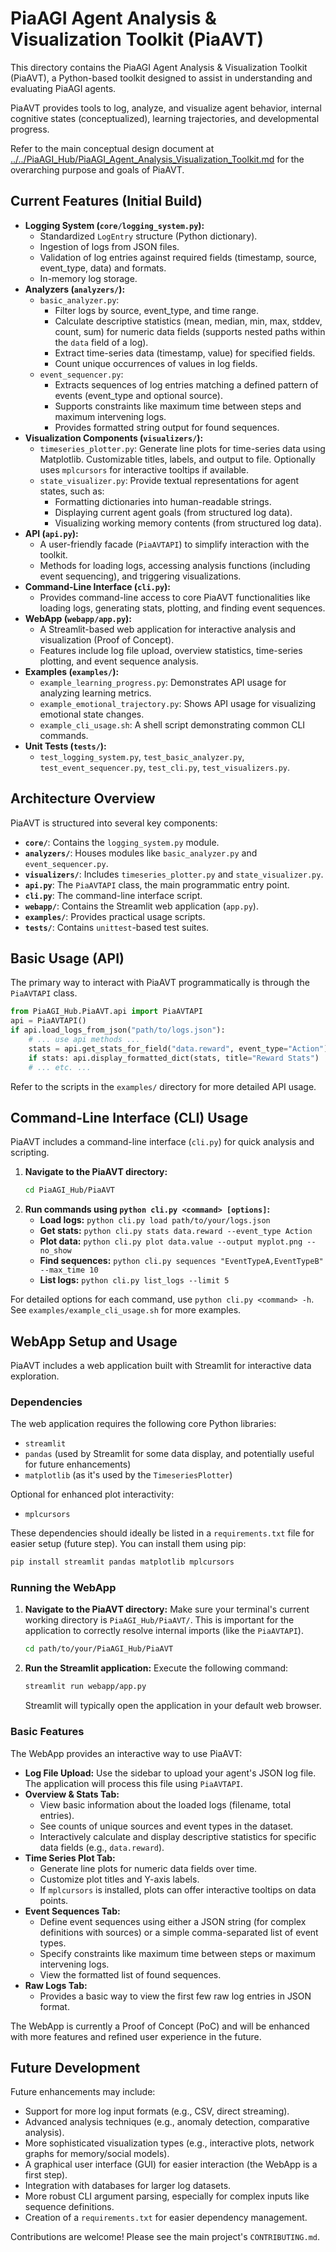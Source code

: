 # PiaAGI Agent Analysis & Visualization Toolkit (PiaAVT)

This directory contains the PiaAGI Agent Analysis & Visualization Toolkit (PiaAVT), a Python-based toolkit designed to assist in understanding and evaluating PiaAGI agents.

PiaAVT provides tools to log, analyze, and visualize agent behavior, internal cognitive states (conceptualized), learning trajectories, and developmental progress.

Refer to the main conceptual design document at [../../PiaAGI_Hub/PiaAGI_Agent_Analysis_Visualization_Toolkit.md](../../PiaAGI_Hub/PiaAGI_Agent_Analysis_Visualization_Toolkit.md) for the overarching purpose and goals of PiaAVT.

## Current Features (Initial Build)

*   **Logging System (`core/logging_system.py`):**
    *   Standardized `LogEntry` structure (Python dictionary).
    *   Ingestion of logs from JSON files.
    *   Validation of log entries against required fields (timestamp, source, event_type, data) and formats.
    *   In-memory log storage.
*   **Analyzers (`analyzers/`):**
    *   `basic_analyzer.py`:
        *   Filter logs by source, event_type, and time range.
        *   Calculate descriptive statistics (mean, median, min, max, stddev, count, sum) for numeric data fields (supports nested paths within the `data` field of a log).
        *   Extract time-series data (timestamp, value) for specified fields.
        *   Count unique occurrences of values in log fields.
    *   `event_sequencer.py`:
        *   Extracts sequences of log entries matching a defined pattern of events (event_type and optional source).
        *   Supports constraints like maximum time between steps and maximum intervening logs.
        *   Provides formatted string output for found sequences.
*   **Visualization Components (`visualizers/`):**
    *   `timeseries_plotter.py`: Generate line plots for time-series data using Matplotlib. Customizable titles, labels, and output to file. Optionally uses `mplcursors` for interactive tooltips if available.
    *   `state_visualizer.py`: Provide textual representations for agent states, such as:
        *   Formatting dictionaries into human-readable strings.
        *   Displaying current agent goals (from structured log data).
        *   Visualizing working memory contents (from structured log data).
*   **API (`api.py`):**
    *   A user-friendly facade (`PiaAVTAPI`) to simplify interaction with the toolkit.
    *   Methods for loading logs, accessing analysis functions (including event sequencing), and triggering visualizations.
*   **Command-Line Interface (`cli.py`):**
    *   Provides command-line access to core PiaAVT functionalities like loading logs, generating stats, plotting, and finding event sequences.
*   **WebApp (`webapp/app.py`):**
    *   A Streamlit-based web application for interactive analysis and visualization (Proof of Concept).
    *   Features include log file upload, overview statistics, time-series plotting, and event sequence analysis.
*   **Examples (`examples/`):**
    *   `example_learning_progress.py`: Demonstrates API usage for analyzing learning metrics.
    *   `example_emotional_trajectory.py`: Shows API usage for visualizing emotional state changes.
    *   `example_cli_usage.sh`: A shell script demonstrating common CLI commands.
*   **Unit Tests (`tests/`):**
    *   `test_logging_system.py`, `test_basic_analyzer.py`, `test_event_sequencer.py`, `test_cli.py`, `test_visualizers.py`.

## Architecture Overview

PiaAVT is structured into several key components:

-   **`core/`**: Contains the `logging_system.py` module.
-   **`analyzers/`**: Houses modules like `basic_analyzer.py` and `event_sequencer.py`.
-   **`visualizers/`**: Includes `timeseries_plotter.py` and `state_visualizer.py`.
-   **`api.py`**: The `PiaAVTAPI` class, the main programmatic entry point.
-   **`cli.py`**: The command-line interface script.
-   **`webapp/`**: Contains the Streamlit web application (`app.py`).
-   **`examples/`**: Provides practical usage scripts.
-   **`tests/`**: Contains `unittest`-based test suites.

## Basic Usage (API)

The primary way to interact with PiaAVT programmatically is through the `PiaAVTAPI` class.
```python
from PiaAGI_Hub.PiaAVT.api import PiaAVTAPI
api = PiaAVTAPI()
if api.load_logs_from_json("path/to/logs.json"):
    # ... use api methods ...
    stats = api.get_stats_for_field("data.reward", event_type="Action")
    if stats: api.display_formatted_dict(stats, title="Reward Stats")
    # ... etc. ...
```
Refer to the scripts in the `examples/` directory for more detailed API usage.

## Command-Line Interface (CLI) Usage

PiaAVT includes a command-line interface (`cli.py`) for quick analysis and scripting.

1.  **Navigate to the PiaAVT directory:**
    ```bash
    cd PiaAGI_Hub/PiaAVT
    ```
2.  **Run commands using `python cli.py <command> [options]`:**
    *   **Load logs:** `python cli.py load path/to/your/logs.json`
    *   **Get stats:** `python cli.py stats data.reward --event_type Action`
    *   **Plot data:** `python cli.py plot data.value --output myplot.png --no_show`
    *   **Find sequences:** `python cli.py sequences "EventTypeA,EventTypeB" --max_time 10`
    *   **List logs:** `python cli.py list_logs --limit 5`

For detailed options for each command, use `python cli.py <command> -h`.
See `examples/example_cli_usage.sh` for more examples.

## WebApp Setup and Usage

PiaAVT includes a web application built with Streamlit for interactive data exploration.

### Dependencies

The web application requires the following core Python libraries:
-   `streamlit`
-   `pandas` (used by Streamlit for some data display, and potentially useful for future enhancements)
-   `matplotlib` (as it's used by the `TimeseriesPlotter`)

Optional for enhanced plot interactivity:
-   `mplcursors`

These dependencies should ideally be listed in a `requirements.txt` file for easier setup (future step). You can install them using pip:
```bash
pip install streamlit pandas matplotlib mplcursors
```

### Running the WebApp

1.  **Navigate to the PiaAVT directory:**
    Make sure your terminal's current working directory is `PiaAGI_Hub/PiaAVT/`. This is important for the application to correctly resolve internal imports (like the `PiaAVTAPI`).
    ```bash
    cd path/to/your/PiaAGI_Hub/PiaAVT
    ```
2.  **Run the Streamlit application:**
    Execute the following command:
    ```bash
    streamlit run webapp/app.py
    ```
    Streamlit will typically open the application in your default web browser.

### Basic Features

The WebApp provides an interactive way to use PiaAVT:

-   **Log File Upload:** Use the sidebar to upload your agent's JSON log file. The application will process this file using `PiaAVTAPI`.
-   **Overview & Stats Tab:**
    -   View basic information about the loaded logs (filename, total entries).
    -   See counts of unique sources and event types in the dataset.
    -   Interactively calculate and display descriptive statistics for specific data fields (e.g., `data.reward`).
-   **Time Series Plot Tab:**
    -   Generate line plots for numeric data fields over time.
    -   Customize plot titles and Y-axis labels.
    -   If `mplcursors` is installed, plots can offer interactive tooltips on data points.
-   **Event Sequences Tab:**
    -   Define event sequences using either a JSON string (for complex definitions with sources) or a simple comma-separated list of event types.
    -   Specify constraints like maximum time between steps or maximum intervening logs.
    -   View the formatted list of found sequences.
-   **Raw Logs Tab:**
    -   Provides a basic way to view the first few raw log entries in JSON format.

The WebApp is currently a Proof of Concept (PoC) and will be enhanced with more features and refined user experience in the future.

## Future Development

Future enhancements may include:
-   Support for more log input formats (e.g., CSV, direct streaming).
-   Advanced analysis techniques (e.g., anomaly detection, comparative analysis).
-   More sophisticated visualization types (e.g., interactive plots, network graphs for memory/social models).
-   A graphical user interface (GUI) for easier interaction (the WebApp is a first step).
-   Integration with databases for larger log datasets.
-   More robust CLI argument parsing, especially for complex inputs like sequence definitions.
-   Creation of a `requirements.txt` for easier dependency management.

Contributions are welcome! Please see the main project's `CONTRIBUTING.md`.
```

